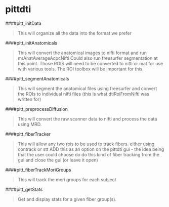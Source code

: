pittdti
=======

####pitt_initData<br>
>This will organize all the data into the format we prefer

####pitt_initAnatomicals
>This will convert the anatomical images to nifti format and run mrAnatAverageAcpcNifti
Could also run freesurfer segmentation at this point. Those ROIS will need to be converted to nifti or mat for use with various tools. The ROI toolbox will be important for this. 

####pitt_segmentAnatomicals
>This will segment the anatomical files using freesurfer and convert the ROIs to individual nifti files (this is what dtiRoiFromNifti was written for)

####pitt_preprocessDiffusion
>This will convert the raw scanner data to nifti and process the data using MRD. 

####pitt_fiberTracker
>This will allow any two rois to be used to track fibers.   either using contrack or stt 
ADD this as an option on the pittdti gui - 
the idea being that the user could choose do do this kind of fiber tracking from the gui and close the gui (or leave it open)

####pitt_fiberTrackMoriGroups 	
>This will track the mori groups for each subject 

####pitt_getStats
>Get and display stats for a given fiber group(s). 
